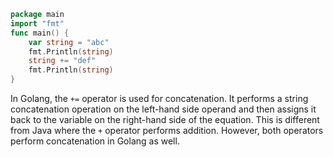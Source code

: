 ```go
package main
import "fmt"
func main() {
    var string = "abc"
    fmt.Println(string)
    string += "def"
    fmt.Println(string)
}
```
In Golang, the `+=` operator is used for concatenation. It performs a string concatenation operation on the left-hand side operand and then assigns it back to the variable on the right-hand side of the equation. This is different from Java where the `+` operator performs addition. However, both operators perform concatenation in Golang as well.
